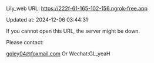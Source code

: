Lily_web URL: https://222f-61-165-102-156.ngrok-free.app

Updated at: 2024-12-06 03:44:31

If you cannot open this URL, the server might be down.

Please contact: 

goley04@foxmail.com Or Wechat:GL_yeaH